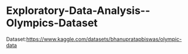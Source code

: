 # Exploratory-Data-Analysis--Olympics-Dataset
Dataset:https://www.kaggle.com/datasets/bhanupratapbiswas/olympic-data
